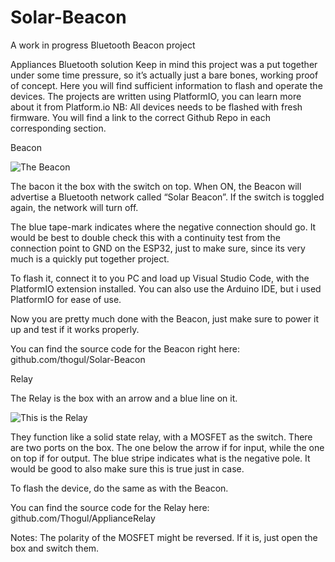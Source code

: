 # Solar-Beacon
A work in progress Bluetooth Beacon project

Appliances Bluetooth solution
Keep in mind  this project was a put together under some time pressure, so it’s actually just a bare bones, working proof of concept. Here you will find sufficient information to flash and operate the devices.
The projects are written using PlatformIO, you can learn more about it from Platform.io
NB: All devices needs to be flashed with fresh firmware. You will find a link to the correct Github Repo in each corresponding section.

Beacon


![The Beacon](https://d2mxuefqeaa7sj.cloudfront.net/s_0E6F65BF6D9DACD3E9DB665A93A1D8F9B54E7C10C982D281FF46A388F12AC47A_1536239745604_Bluetooth+boxes.jpg)


The bacon it the box with the switch on top. When ON, the Beacon will advertise a Bluetooth network called “Solar Beacon”. If the switch is toggled again, the network will turn off.

The blue tape-mark indicates where the negative connection should go. It would be best to double check this with a continuity test from the connection point to GND on the ESP32, just to make sure, since its very much is a quickly put together project.

To flash it, connect it to you PC and load up Visual Studio Code, with the PlatformIO extension installed. You can also use the Arduino IDE, but i used PlatformIO for ease of use.

Now you are pretty much done with the Beacon, just make sure to power it up and test if it works properly.

You can find the source code for the Beacon right here: github.com/thogul/Solar-Beacon

Relay

The Relay is the box with an arrow and a blue line on it.

![This is the Relay](https://d2mxuefqeaa7sj.cloudfront.net/s_0E6F65BF6D9DACD3E9DB665A93A1D8F9B54E7C10C982D281FF46A388F12AC47A_1536240951364_Bluetooth+boxes.jpg)


They function like a solid state relay, with a MOSFET as the switch. There are two ports on the box. The one below the arrow if for input, while the one on top if for output.
The blue stripe indicates what is the negative pole. It would be good to also make sure this is true just in case.

To flash the device, do the same as with the Beacon.

You can find the source code for the Relay here: github.com/Thogul/ApplianceRelay

Notes: The polarity of the MOSFET might be reversed. If it is, just open the box and switch them.
